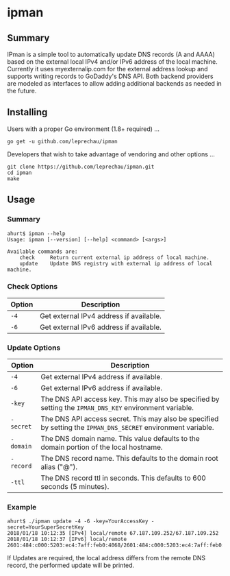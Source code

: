 # ipman

## Summary

IPman is a simple tool to automatically update DNS records (A and AAAA) based on the external local IPv4 and/or IPv6 address of the local machine.  Currently it uses myexternalip.com for the external address lookup and supports writing records to GoDaddy's DNS API.  Both backend providers are modeled as interfaces to allow adding additional backends as needed in the future.

## Installing

Users with a proper Go environment (1.8+ required) ...

```
go get -u github.com/leprechau/ipman
```

Developers that wish to take advantage of vendoring and other options ...

```
git clone https://github.com/leprechau/ipman.git
cd ipman
make
```

## Usage

### Summary

```
ahurt$ ipman --help
Usage: ipman [--version] [--help] <command> [<args>]

Available commands are:
    check     Return current external ip address of local machine.
    update    Update DNS registry with external ip address of local machine.
```

### Check Options

| Option | Description |
|--------|-------------|
| `-4`   | Get external IPv4 address if available.
| `-6`   | Get external IPv6 address if available.

### Update Options

| Option    | Description |
|-----------|-------------|
| `-4`      | Get external IPv4 address if available.
| `-6`      | Get external IPv6 address if available.
| `-key`    | The DNS API access key.  This may also be specified by setting the `IPMAN_DNS_KEY` environment variable.
| `-secret` | The DNS API access secret.  This may also be specified by setting the `IPMAN_DNS_SECRET` environment variable.
| `-domain` | The DNS domain name. This value defaults to the domain portion of the local hostname.
| `-record` | The DNS record name. This defaults to the domain root alias ("@").
| `-ttl`    | The DNS record ttl in seconds.  This defaults to 600 seconds (5 minutes).

### Example

```
ahurt$ ./ipman update -4 -6 -key=YourAccessKey -secret=YourSuperSecretKey
2018/01/18 10:12:35 [IPv4] local/remote 67.187.109.252/67.187.109.252
2018/01/18 10:12:37 [IPv6] local/remote 2601:484:c000:5203:ec4:7aff:feb0:4068/2601:484:c000:5203:ec4:7aff:feb0:4068
```

If Updates are required, the local address differs from the remote DNS record, the performed update will be printed.
